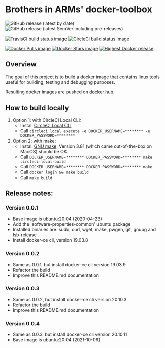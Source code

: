 # Brothers in ARMs' docker-toolbox

![GitHub release (latest by date)](https://img.shields.io/github/v/release/biarms/docker-toolbox?label=Latest%20Github%20release&logo=Github)
![GitHub release (latest SemVer including pre-releases)](https://img.shields.io/github/v/release/biarms/docker-toolbox?include_prereleases&label=Highest%20GitHub%20release&logo=Github&sort=semver)

[![TravisCI build status image](https://img.shields.io/travis/biarms/docker-toolbox/master?label=Travis%20build&logo=Travis)](https://travis-ci.org/biarms/docker-toolbox)
[![CircleCI build status image](https://img.shields.io/circleci/build/gh/biarms/docker-toolbox/master?label=CircleCI%20build&logo=CircleCI)](https://circleci.com/gh/biarms/docker-toolbox)

[![Docker Pulls image](https://img.shields.io/docker/pulls/biarms/docker-toolbox?logo=Docker)](https://hub.docker.com/r/biarms/docker-toolbox)
[![Docker Stars image](https://img.shields.io/docker/stars/biarms/docker-toolbox?logo=Docker)](https://hub.docker.com/r/biarms/docker-toolbox)
[![Highest Docker release](https://img.shields.io/docker/v/biarms/docker-toolbox?label=docker%20release&logo=Docker&sort=semver)](https://hub.docker.com/r/biarms/docker-toolbox)

<!--
[![Travis build status](https://api.travis-ci.org/biarms/docker-toolbox.svg?branch=master)](https://travis-ci.org/biarms/docker-toolbox) 
[![CircleCI build status](https://circleci.com/gh/biarms/docker-toolbox.svg?style=svg)](https://circleci.com/gh/biarms/docker-toolbox)
-->

## Overview
The goal of this project is to build a docker image that contains linux tools useful for building, testing and debugging purposes.

Resulting docker images are pushed on [docker hub](https://hub.docker.com/r/biarms/docker-toolbox/).

## How to build locally
1. Option 1: with CircleCI Local CLI:
   - Install [CircleCI Local CLI](https://circleci.com/docs/2.0/local-cli/)
   - Call `circleci local execute -e DOCKER_USERNAME=******** -e DOCKER_PASSWORD=********`
2. Option 2: with make:
   - Install [GNU make](https://www.gnu.org/software/make/manual/make.html). Version 3.81 (which came out-of-the-box on MacOS) should be OK.
   - Call `DOCKER_USERNAME=******** DOCKER_PASSWORD=******** make circleci-local-build`
   - Call `DOCKER_USERNAME=******** DOCKER_PASSWORD=******** make`
   - Call `docker login && make build`
   - Call `make build`

## Release notes: 

### Version 0.0.1
- Base image is ubuntu:20.04 (2020-04-23)
- Add the 'software-properties-common' ubuntu package
- Installed binaries are: sudo, curl, wget, make, pwgen, git, gnupg and lsb-release
- Install docker-ce cli, version 19.03.8

### Version 0.0.2
- Same as 0.0.1, but install docker-ce cli version 19.03.9
- Refactor the build
- Improve this README.md documentation

### Version 0.0.3
- Same as 0.0.2, but install docker-ce cli version 20.10.3
- Refactor the build
- Improve this README.md documentation

### Version 0.0.4
- Same as 0.0.3, but install docker-ce cli version 20.10.11
- Base image is ubuntu:20.04 (2021-10-06)


